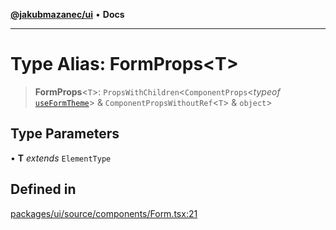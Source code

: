 [**@jakubmazanec/ui**](../README.md) • **Docs**

---

# Type Alias: FormProps\<T\>

> **FormProps**\<`T`\>: `PropsWithChildren`\<`ComponentProps`\<_typeof_
> [`useFormTheme`](../functions/useFormTheme.md)\> & `ComponentPropsWithoutRef`\<`T`\> & `object`\>

## Type Parameters

• **T** _extends_ `ElementType`

## Defined in

[packages/ui/source/components/Form.tsx:21](https://github.com/jakubmazanec/tools/blob/29163046acd1da0224b08fd05ca40f385e9ab4e5/packages/ui/source/components/Form.tsx#L21)
